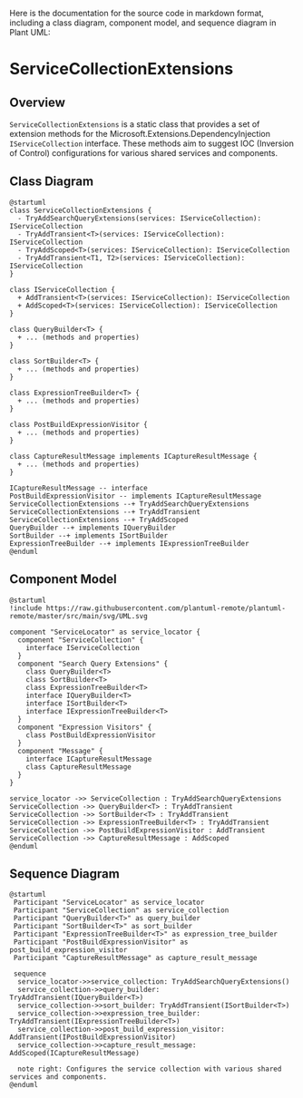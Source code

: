 Here is the documentation for the source code in markdown format, including a class diagram, component model, and sequence diagram in Plant UML:

# ServiceCollectionExtensions

## Overview

`ServiceCollectionExtensions` is a static class that provides a set of extension methods for the Microsoft.Extensions.DependencyInjection `IServiceCollection` interface. These methods aim to suggest IOC (Inversion of Control) configurations for various shared services and components.

## Class Diagram

```plantuml
@startuml
class ServiceCollectionExtensions {
  - TryAddSearchQueryExtensions(services: IServiceCollection): IServiceCollection
  - TryAddTransient<T>(services: IServiceCollection): IServiceCollection
  - TryAddScoped<T>(services: IServiceCollection): IServiceCollection
  - TryAddTransient<T1, T2>(services: IServiceCollection): IServiceCollection
}

class IServiceCollection {
  + AddTransient<T>(services: IServiceCollection): IServiceCollection
  + AddScoped<T>(services: IServiceCollection): IServiceCollection
}

class QueryBuilder<T> {
  + ... (methods and properties)
}

class SortBuilder<T> {
  + ... (methods and properties)
}

class ExpressionTreeBuilder<T> {
  + ... (methods and properties)
}

class PostBuildExpressionVisitor {
  + ... (methods and properties)
}

class CaptureResultMessage implements ICaptureResultMessage {
  + ... (methods and properties)
}

ICaptureResultMessage -- interface
PostBuildExpressionVisitor -- implements ICaptureResultMessage
ServiceCollectionExtensions --+ TryAddSearchQueryExtensions
ServiceCollectionExtensions --+ TryAddTransient
ServiceCollectionExtensions --+ TryAddScoped
QueryBuilder --+ implements IQueryBuilder
SortBuilder --+ implements ISortBuilder
ExpressionTreeBuilder --+ implements IExpressionTreeBuilder
@enduml
```

## Component Model

```plantuml
@startuml
!include https://raw.githubusercontent.com/plantuml-remote/plantuml-remote/master/src/main/svg/UML.svg

component "ServiceLocator" as service_locator {
  component "ServiceCollection" {
    interface IServiceCollection
  }
  component "Search Query Extensions" {
    class QueryBuilder<T>
    class SortBuilder<T>
    class ExpressionTreeBuilder<T>
    interface IQueryBuilder<T>
    interface ISortBuilder<T>
    interface IExpressionTreeBuilder<T>
  }
  component "Expression Visitors" {
    class PostBuildExpressionVisitor
  }
  component "Message" {
    interface ICaptureResultMessage
    class CaptureResultMessage
  }
}

service_locator ->> ServiceCollection : TryAddSearchQueryExtensions
ServiceCollection ->> QueryBuilder<T> : TryAddTransient
ServiceCollection ->> SortBuilder<T> : TryAddTransient
ServiceCollection ->> ExpressionTreeBuilder<T> : TryAddTransient
ServiceCollection ->> PostBuildExpressionVisitor : AddTransient
ServiceCollection ->> CaptureResultMessage : AddScoped
@enduml
```

## Sequence Diagram

```plantuml
@startuml
 Participant "ServiceLocator" as service_locator
 Participant "ServiceCollection" as service_collection
 Participant "QueryBuilder<T>" as query_builder
 Participant "SortBuilder<T>" as sort_builder
 Participant "ExpressionTreeBuilder<T>" as expression_tree_builder
 Participant "PostBuildExpressionVisitor" as post_build_expression_visitor
 Participant "CaptureResultMessage" as capture_result_message

 sequence
  service_locator->>service_collection: TryAddSearchQueryExtensions()
  service_collection->>query_builder: TryAddTransient(IQueryBuilder<T>)
  service_collection->>sort_builder: TryAddTransient(ISortBuilder<T>)
  service_collection->>expression_tree_builder: TryAddTransient(IExpressionTreeBuilder<T>)
  service_collection->>post_build_expression_visitor: AddTransient(IPostBuildExpressionVisitor)
  service_collection->>capture_result_message: AddScoped(ICaptureResultMessage)

  note right: Configures the service collection with various shared services and components.
@enduml
```